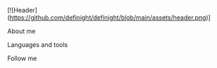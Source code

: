 [![Header] (https://github.com/definight/definight/blob/main/assets/header.png)]

About me

Languages and tools

Follow me